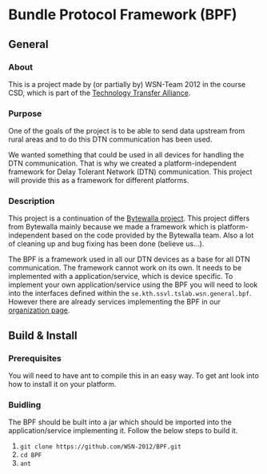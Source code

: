 # Bundle Protocol Framework (BPF)

## General
### About
This is a project made by (or partially by) WSN-Team 2012 in the course CSD, which is part of the [Technology Transfer Alliance](http://ttaportal.org/).
### Purpose
One of the goals of the project is to be able to send data upstream from rural areas and to do this DTN communication has been used.

We wanted something that could be used in all devices for handling the DTN communication. That is why we created a platform-independent framework for Delay Tolerant Network (DTN) communication. This project will provide this as a framework for different platforms. 
### Description
This project is a continuation of the [Bytewalla project](https://code.google.com/p/dtn-bytewalla/). This project differs from Bytewalla mainly because we made a framework which is platform-independent based on the code provided by the Bytewalla team. Also a lot of cleaning up and bug fixing has been done (believe us...).

The BPF is a framework used in all our DTN devices as a base for all DTN communication. The framework cannot work on its own. It needs to be implemented with a application/service, which is device specific. To implement your own application/service using the BPF you will need to look into the interfaces defined within the `se.kth.ssvl.tslab.wsn.general.bpf`. However there are already services implementing the BPF in our [organization page](https://github.com/WSN-2012).


## Build & Install

### Prerequisites
You will need to have ant to compile this in an easy way. To get ant look into how to install it on your platform.

### Buidling
The BPF should be built into a jar which should be imported into the application/service implementing it. 
Follow the below steps to build it.

1.  `git clone https://github.com/WSN-2012/BPF.git`
2.  `cd BPF`
3.  `ant`

